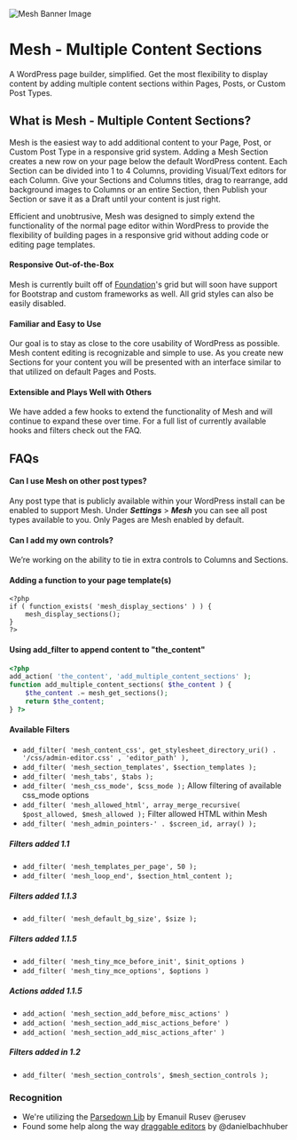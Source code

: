 ![Mesh Banner Image](https://linchpin.agency/wp-content/uploads/2016/10/mesh-banner-github.jpg)
# Mesh - Multiple Content Sections

A WordPress page builder, simplified. Get the most flexibility to display content by adding multiple content sections within Pages, Posts, or Custom Post Types.

## What is Mesh - Multiple Content Sections?

Mesh is the easiest way to add additional content to your Page, Post, or Custom Post Type in a responsive grid system. Adding a Mesh Section creates a new row on your page below the default WordPress content. Each Section can be divided into 1 to 4 Columns, providing Visual/Text editors for each Column. Give your Sections and Columns titles, drag to rearrange, add background images to Columns or an entire Section, then Publish your Section or save it as a Draft until your content is just right.

Efficient and unobtrusive, Mesh was designed to simply extend the functionality of the normal page editor within WordPress to provide the flexibility of building pages in a responsive grid without adding code or editing page templates.

#### Responsive Out-of-the-Box

Mesh is currently built off of [Foundation](http://foundation.zurb.com)'s grid but will soon have support for Bootstrap and custom frameworks as well. All grid styles can also be easily disabled.

#### Familiar and Easy to Use

Our goal is to stay as close to the core usability of WordPress as possible. Mesh content editing is recognizable and simple to use. As you create new Sections for your content you will be presented with an interface similar to that utilized on default Pages and Posts.

#### Extensible and Plays Well with Others

We have added a few hooks to extend the functionality of Mesh and will continue to expand these over time. For a full list of currently available hooks and filters check out the FAQ.


## FAQs

#### Can I use Mesh on other post types?

Any post type that is publicly available within your WordPress install can be enabled to support Mesh. Under _**Settings**_ > _**Mesh**_ you can see all post types available to you. Only Pages are Mesh enabled by default.

#### Can I add my own controls?

We’re working on the ability to tie in extra controls to Columns and Sections.

#### Adding a function to your page template(s)

```
<?php
if ( function_exists( 'mesh_display_sections' ) ) {
    mesh_display_sections();
}
?>
```
 
#### Using add_filter to append content to "the_content"

```php
<?php
add_action( 'the_content', 'add_multiple_content_sections' );
function add_multiple_content_sections( $the_content ) {
    $the_content .= mesh_get_sections();
    return $the_content;
} ?>
```

#### Available Filters
* `add_filter( 'mesh_content_css', get_stylesheet_directory_uri() . '/css/admin-editor.css' , 'editor_path' ),`
* `add_filter( 'mesh_section_templates', $section_templates );`
* `add_filter( 'mesh_tabs', $tabs );`
* `add_filter( 'mesh_css_mode', $css_mode );` Allow filtering of available css_mode options
* `add_filter( 'mesh_allowed_html', array_merge_recursive( $post_allowed, $mesh_allowed );` Filter allowed HTML within Mesh
* `add_filter( 'mesh_admin_pointers-' . $screen_id, array() );`

##### Filters added 1.1
* `add_filter( 'mesh_templates_per_page', 50 );`
* `add_filter( 'mesh_loop_end', $section_html_content );` 

##### Filters added 1.1.3
* `add_filter( 'mesh_default_bg_size', $size );`

##### Filters added 1.1.5
* `add_filter( 'mesh_tiny_mce_before_init', $init_options )`
* `add_filter( 'mesh_tiny_mce_options', $options )`

##### Actions added 1.1.5
* `add_action( 'mesh_section_add_before_misc_actions' )`
* `add_action( 'mesh_section_add_misc_actions_before' )`
* `add_action( 'mesh_section_add_misc_actions_after' )`

##### Filters added in 1.2
* `add_filter( 'mesh_section_controls', $mesh_section_controls );`

### Recognition

* We're utilizing the [Parsedown Lib](https://github.com/erusev/parsedown) by Emanuil Rusev @erusev
* Found some help along the way [draggable editors](https://github.com/alleyinteractive/wordpress-fieldmanager/blob/master/js/richtext.js#L58-L95) by @danielbachhuber
